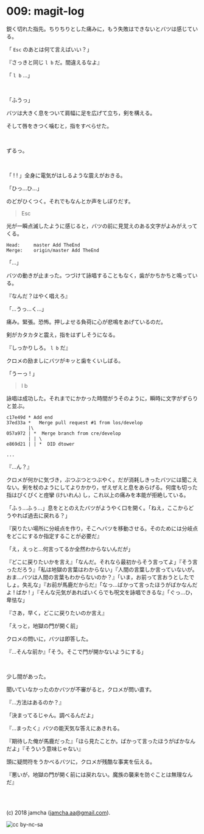 

# 009: magit-log

鋭く切れた指先。ちりちりとした痛みに，もう失敗はできないとバツは感じている。  

「 `Esc` のあとは何て言えばいい？」  

『さっきと同じ `l b` だ。間違えるなよ』  

「 `l b` …」  

<br>  

「ふうっ」  

バツは大きく息をついて肩幅に足を広げて立ち，剣を構える。  

そして唇をきつく噛むと，指をすべらせた。  

<br>  

ずるっ。  

<br>  

「 ! ! 」全身に電気がはしるような震えがおきる。  

「ひっ…ひ…」  

のどがひくつく。それでもなんとか声をしぼりだす。  

> Esc  

光が一瞬点滅したように感じると，バツの前に見覚えのある文字がよみがえってくる。  

    Head:     master Add TheEnd
    Merge:    origin/master Add TheEnd

「…」  

バツの動きが止まった。つづけて詠唱することもなく，歯がかちかちと鳴っている。  

『なんだ？はやく唱えろ』  

「…うっ…く…」  

痛み。緊張。恐怖。押しよせる負荷に心が悲鳴をあげているのだ。  

剣がカタカタと震え，指をはずしそうになる。  

『しっかりしろ。 `l b` だ』  

クロメの励ましにバツがキッと歯をくいしばる。  

「うーっ ! 」  

> l b  

詠唱は成功した。それまでにかかった時間がうそのように，瞬時に文字がずらりと並ぶ。  

    c17e49d * Add end
    37ed33a *   Merge pull request #1 from los/develop
            |\
    057a972 | *  Merge branch from cre/develop
            | | \
    e869d21 | | *  DID dtower
    
    ...

『…ん？』  

クロメが何かに気づき，ぶつぶつとつぶやく。だが消耗しきったバツには聞こえない。剣を杖のようにしてよりかかり，ぜえぜえと息をあらげる。何度も切った指はぴくぴくと痙攣 (けいれん) し，これ以上の痛みを本能が拒絶している。  

「ふぅ…ふぅ…」息をととのえたバツがようやく口を開く。「ねえ，ここからどうやれば過去に戻れる？」  

『戻りたい場所に分岐点を作り，そこへバツを移動させる。そのためには分岐点をどこにするか指定することが必要だ』  

「え，えっと…何言ってるか全然わからないんだが」  

『どこに戻りたいかを言え』「なんだ。それなら最初からそう言ってよ」『そう言っただろう』「私は地獄の言葉はわからない」『人間の言葉しか言っていないが。おま…バツは人間の言葉もわからないのか？』「いま，お前って言おうとしたでしょ。失礼な」『お前が馬鹿だからだ』「なっ…ばかって言ったほうがばかなんだよ ! ばか ! 」『そんな元気があればいくらでも呪文を詠唱できるな』「ぐっ…ひ，卑怯な」  

『さあ，早く，どこに戻りたいのか言え』  

「えっと，地獄の門が開く前」  

クロメの問いに，バツは即答した。  

『…そんな前か』「そう。そこで門が開かないようにする」  

<br>  

少し間があった。  

聞いていなかったのかバツが不審がると，クロメが問い直す。  

『…方法はあるのか？』  

「決まってるじゃん。調べるんだよ」  

『…まったく』バツの能天気な答えにあきれる。  

『期待した俺が馬鹿だった』「ほら見たことか。ばかって言ったほうがばかなんだよ」『そういう意味じゃない』  

頭に疑問符をうかべるバツに，クロメが残酷な事実を伝える。  

『悪いが，地獄の門が開く前には戻れない。魔族の襲来を防ぐことは無理なんだ』  

<br>  
<br>  

(c) 2018 jamcha (jamcha.aa@gmail.com).  

![cc by-nc-sa](https://i.creativecommons.org/l/by-nc-sa/4.0/88x31.png)  

